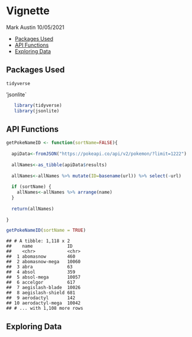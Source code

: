 Vignette
================
Mark Austin
10/05/2021

-   [Packages Used](#packages-used)
-   [API Functions](#api-functions)
-   [Exploring Data](#exploring-data)

## Packages Used

`tidyverse`

’jsonlite\`

``` r
   library(tidyverse)
   library(jsonlite)
```

## API Functions

``` r
getPokeNameID <- function(sortName=FALSE){
  
  apiData<-fromJSON("https://pokeapi.co/api/v2/pokemon/?limit=1222")
  
  allNames<-as_tibble(apiData$results)
  
  allNames<-allNames %>% mutate(ID=basename(url)) %>% select(-url)
  
  if (sortName) {
    allNames<-allNames %>% arrange(name)
  }
  
  return(allNames)
  
}

getPokeNameID(sortName = TRUE)
```

    ## # A tibble: 1,118 x 2
    ##    name             ID   
    ##    <chr>            <chr>
    ##  1 abomasnow        460  
    ##  2 abomasnow-mega   10060
    ##  3 abra             63   
    ##  4 absol            359  
    ##  5 absol-mega       10057
    ##  6 accelgor         617  
    ##  7 aegislash-blade  10026
    ##  8 aegislash-shield 681  
    ##  9 aerodactyl       142  
    ## 10 aerodactyl-mega  10042
    ## # ... with 1,108 more rows

## Exploring Data
